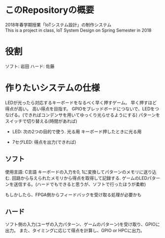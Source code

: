 # このRepositoryの概要
2018年春学期授業「IoTシステム設計」の制作システム  
This is a project in class, IoT System Design on Spring Semester in 2018

# 役割
ソフト: 岩田
ハード: 佐藤

# 作りたいシステムの仕様
LEDが光ったら対応するキーボードをなるべく早く押すゲーム。
早く押すほど得点が高い。
高い得点を目指す。
GPIOをブレッドボードにつないで、LEDをつなげる。(できればコンデンサを用いてゆっくり光らせるようにする)
パターンをスイッチで切り替える(時間があれば)

* LED: 次の2つの目的で使う.
光る用
キーボード押したときに光る用

* 7セグLED:
得点を出力(できれば)

## ソフト
使用言語: C言語
キーボードの入力を0, 1に変換してパターンのメモリに送り込む.
回路から与えられたメモリから得点を取得して記録する.
ゲームのLEDパターンを送信する。(ハードでもできると思うが、ソフトで行ったほうが柔軟)

もしかしたら、FPGA側からフィードバックを受け取る処理が必要かも

## ハード
ソフト側の入力(ユーザの入力パターン、ゲームのパターン)を受け取り、GPIOに出力。
また、タイミングに応じて得点を計算し、GPIO or HPCに出力。
